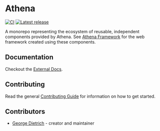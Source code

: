 # Athena

[![CI](https://github.com/athena-framework/athena/workflows/CI/badge.svg)](https://github.com/athena-framework/athena/actions/workflows/ci.yml)
[![Latest release](https://img.shields.io/github/release/athena-framework/framework.svg)](https://github.com/athena-framework/framework/releases)

A monorepo representing the ecosystem of reusable, independent components provided by Athena.
See [Athena Framework](https://github.com/athena-framework/framework) for the web framework created using these components.

## Documentation

Checkout the [External Docs](https://athenaframework.org).

## Contributing

Read the general [Contributing Guide](./CONTRIBUTING.md) for information on how to get started.

## Contributors

- [George Dietrich](https://github.com/blacksmoke16) - creator and maintainer
